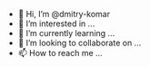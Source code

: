 - 👋 Hi, I’m @dmitry-komar
- 👀 I’m interested in ...
- 🌱 I’m currently learning ...
- 💞️ I’m looking to collaborate on ...
- 📫 How to reach me ...

<!---
dmitry-komar/dmitry-komar is a ✨ special ✨ repository because its `README.md` (this file) appears on your GitHub profile.
You can click the Preview link to take a look at your changes.
--->
